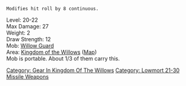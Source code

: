 `Modifies hit roll by 8 continuous.`

Level: 20-22  
Max Damage: 27  
Weight: 2  
Draw Strength: 12  
Mob: [Willow Guard](Willow_Guard "wikilink")  
Area: [Kingdom of the
Willows](:Category:_Kingdom_Of_The_Willows "wikilink")
([Map](Kingdom_Of_The_Willows_Map "wikilink"))  
Mob is portable. About 1/3 of them carry this.

[Category: Gear In Kingdom Of The
Willows](Category:_Gear_In_Kingdom_Of_The_Willows "wikilink") [Category:
Lowmort 21-30 Missile
Weapons](Category:_Lowmort_21-30_Missile_Weapons "wikilink")
